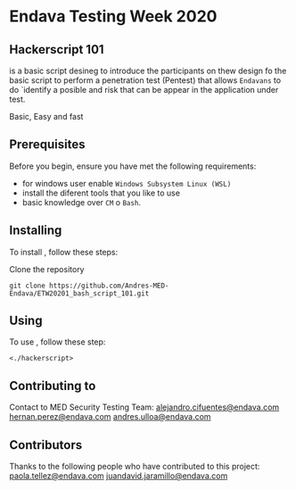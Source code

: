 # Endava Testing Week 2020

## Hackerscript 101

<Hackerscript> is a basic script desineg to introduce the participants on thew design fo the basic script
to perform a penetration test (Pentest) that allows `Endavans` to do `identify a posible and risk 
that can be appear in the application under test.

Basic, Easy and fast

## Prerequisites

Before you begin, ensure you have met the following requirements:
<!--- These are just example requirements. Add, duplicate or remove as required --->
* for windows user enable `Windows Subsystem Linux (WSL)`
* install the diferent tools that you like to use 
* basic knowledge over `CM` o `Bash`.

## Installing <hackerscript>

To install <hackerscript>, follow these steps:

Clone the repository
```
git clone https://github.com/Andres-MED-Endava/ETW20201_bash_script_101.git
```

## Using <hackerscript>

To use <hackerscript>, follow these step:

```
<./hackerscript>
```


## Contributing to <hackscript>

Contact to MED Security Testing Team:
	alejandro.cifuentes@endava.com
	hernan.perez@endava.com
	andres.ulloa@endava.com

## Contributors

Thanks to the following people who have contributed to this project:
	paola.tellez@endava.com
	juandavid.jaramillo@endava.com
